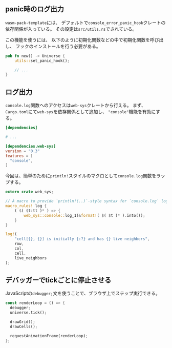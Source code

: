 ## panic時のログ出力
`wasm-pack-template`には、
デフォルトで`console_error_panic_hook`クレートの依存関係が入っている。
その設定は`src/utils.rs`でされている。

この機能を使うには、
以下のように初期化関数などの中で初期化関数を呼び出し、
フックのインストールを行う必要がある。
```rust
pub fn new() -> Universe {
    utils::set_panic_hook();

    // ...
}
```

## ログ出力
`console.log`関数へのアクセスは`web-sys`クレートから行える。
まず、`Cargo.toml`にて`web-sys`を依存関係として追加し、
`"console"`機能を有効にする。
```toml
[dependencies]

# ...

[dependencies.web-sys]
version = "0.3"
features = [
  "console",
]
```
今回は、簡単のために`println!`スタイルのマクロとして`console.log`関数をラップする。
```rust
extern crate web_sys;

// A macro to provide `println!(..)`-style syntax for `console.log` logging.
macro_rules! log {
    ( $( $t:tt )* ) => {
        web_sys::console::log_1(&format!( $( $t )* ).into());
    }
}
```

```rust
log!(
	"cell[{}, {}] is initially {:?} and has {} live neighbors",
	row,
	col,
	cell,
	live_neighbors
);
```

## デバッガーでtickごとに停止させる
JavaScriptの`debugger;`文を使うことで、ブラウザ上でステップ実行できる。
```rust
const renderLoop = () => {
  debugger;
  universe.tick();

  drawGrid();
  drawCells();

  requestAnimationFrame(renderLoop);
};
```
